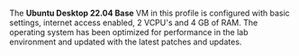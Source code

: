 The **Ubuntu Desktop 22.04 Base** VM in this profile is configured with basic settings, internet access enabled, 2 VCPU's and 4 GB of RAM. The operating system has been optimized for performance in the lab environment and updated with the latest patches and updates.

